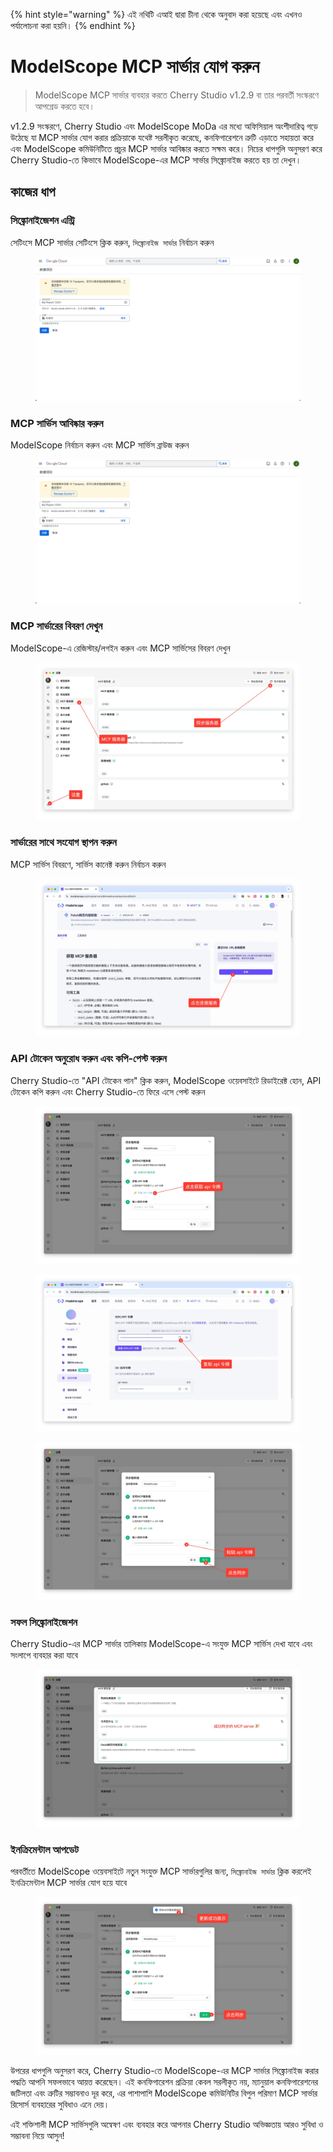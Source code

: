 
{% hint style="warning" %}
এই নথিটি এআই দ্বারা চীনা থেকে অনুবাদ করা হয়েছে এবং এখনও পর্যালোচনা করা হয়নি।
{% endhint %}

# ModelScope MCP সার্ভার যোগ করুন

> ModelScope MCP সার্ভার ব্যবহার করতে Cherry Studio v1.2.9 বা তার পরবর্তী সংস্করণে আপগ্রেড করতে হবে।

v1.2.9 সংস্করণে, Cherry Studio এবং ModelScope MoDa এর মধ্যে অফিসিয়াল অংশীদারিত্ব গড়ে উঠেছে যা MCP সার্ভার যোগ করার প্রক্রিয়াকে যথেষ্ট সরলীকৃত করেছে, কনফিগারেশনে ত্রুটি এড়াতে সহায়তা করে এবং ModelScope কমিউনিটিতে প্রচুর MCP সার্ভার আবিষ্কার করতে সক্ষম করে। নিচের ধাপগুলি অনুসরণ করে Cherry Studio-তে কিভাবে ModelScope-এর MCP সার্ভার সিঙ্ক্রোনাইজ করতে হয় তা দেখুন।

## কাজের ধাপ

### সিঙ্ক্রোনাইজেশন এন্ট্রি

সেটিংসে MCP সার্ভার সেটিংসে ক্লিক করুন, `সিঙ্ক্রোনাইজ সার্ভার` নির্বাচন করুন

<figure><img src="../../.gitbook/assets/image.png" alt=""><figcaption></figcaption></figure>

### MCP সার্ভিস আবিষ্কার করুন

ModelScope নির্বাচন করুন এবং MCP সার্ভিস ব্রাউজ করুন

<figure><img src="../../.gitbook/assets/image (1).png" alt=""><figcaption></figcaption></figure>

### MCP সার্ভারের বিবরণ দেখুন

ModelScope-এ রেজিস্টার/লগইন করুন এবং MCP সার্ভিসের বিবরণ দেখুন

<figure><img src="../../.gitbook/assets/image (2).png" alt=""><figcaption></figcaption></figure>

### সার্ভারের সাথে সংযোগ স্থাপন করুন

MCP সার্ভিস বিবরণে, সার্ভিস কানেক্ট করুন নির্বাচন করুন

<figure><img src="../../.gitbook/assets/image (3).png" alt=""><figcaption></figcaption></figure>

### API টোকেন অনুরোধ করুন এবং কপি-পেস্ট করুন

Cherry Studio-তে "API টোকেন পান" ক্লিক করুন, ModelScope ওয়েবসাইটে রিডাইরেক্ট হোন, API টোকেন কপি করুন এবং Cherry Studio-তে ফিরে এসে পেস্ট করুন

<figure><img src="../../.gitbook/assets/image (4).png" alt=""><figcaption></figcaption></figure>

<figure><img src="../../.gitbook/assets/image (5).png" alt=""><figcaption></figcaption></figure>

<figure><img src="../../.gitbook/assets/image (6).png" alt=""><figcaption></figcaption></figure>

### সফল সিঙ্ক্রোনাইজেশন

Cherry Studio-এর MCP সার্ভার তালিকায় ModelScope-এ সংযুক্ত MCP সার্ভিস দেখা যাবে এবং সংলাপে ব্যবহার করা যাবে

<figure><img src="../../.gitbook/assets/image (7).png" alt=""><figcaption></figcaption></figure>

### ইনক্রিমেন্টাল আপডেট

পরবর্তীতে ModelScope ওয়েবসাইটে নতুন সংযুক্ত MCP সার্ভারগুলির জন্য, `সিঙ্ক্রোনাইজ সার্ভার` ক্লিক করলেই ইনক্রিমেন্টাল MCP সার্ভার যোগ হয়ে যাবে

<figure><img src="../../.gitbook/assets/image (148).png" alt=""><figcaption></figcaption></figure>

উপরের ধাপগুলি অনুসরণ করে, Cherry Studio-তে ModelScope-এর MCP সার্ভার সিঙ্ক্রোনাইজ করার পদ্ধতি আপনি সফলভাবে আয়ত্ত করেছেন। এই কনফিগারেশন প্রক্রিয়া কেবল সরলীকৃত নয়, ম্যানুয়াল কনফিগারেশনের জটিলতা এবং ত্রুটির সম্ভাবনাও দূর করে, এর পাশাপাশি ModelScope কমিউনিটির বিপুল পরিমাণ MCP সার্ভার রিসোর্স ব্যবহারের সুবিধাও এনে দেয়।

এই শক্তিশালী MCP সার্ভিসগুলি অন্বেষণ এবং ব্যবহার করে আপনার Cherry Studio অভিজ্ঞতায় আরও সুবিধা ও সম্ভাবনা নিয়ে আসুন!